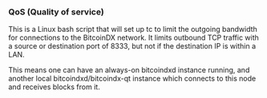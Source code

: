 ### QoS (Quality of service) ###

This is a Linux bash script that will set up tc to limit the outgoing bandwidth for connections to the BitcoinDX network. It limits outbound TCP traffic with a source or destination port of 8333, but not if the destination IP is within a LAN.

This means one can have an always-on bitcoindxd instance running, and another local bitcoindxd/bitcoindx-qt instance which connects to this node and receives blocks from it.
